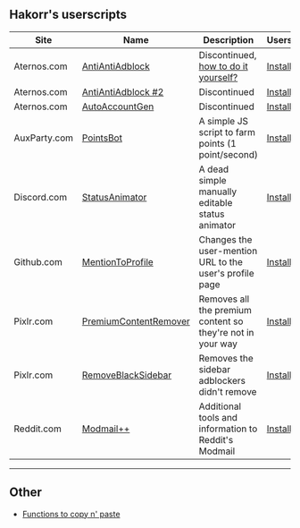 ## Hakorr's userscripts

| Site | Name | Description | Userscript | Other |
|---|---|---|---|---|
| Aternos.com | [AntiAntiAdblock](https://github.com/Hakorr/Userscripts/tree/main/Aternos.com/AntiAntiAdblock) | Discontinued, [how to do it yourself?](https://github.com/Hakorr/Userscripts/blob/main/Aternos.com/README.md) | [Install](https://github.com/Hakorr/Userscripts/raw/main/Aternos.com/AntiAntiAdblock/antiantiadblock.user.js) | [Site](https://hakorr.github.io/Userscripts/Aternos/AntiAntiAdblock/) |
| Aternos.com | [AntiAntiAdblock #2](https://github.com/Hakorr/Userscripts/tree/main/Aternos.com/AntiAntiAdblock%20%232) | Discontinued | [Install](https://github.com/Hakorr/Userscripts/raw/main/Aternos.com/AntiAntiAdblock%20%232/antiantiadblock2.user.js) | |
| Aternos.com | [AutoAccountGen](https://github.com/Hakorr/Userscripts/tree/main/Aternos.com/AutoAccountGen) | Discontinued | [Install](https://github.com/Hakorr/Userscripts/raw/main/Aternos.com/AutoAccountGen/autoaccountgen.user.js) | |
| AuxParty.com | [PointsBot](https://github.com/Hakorr/Userscripts/tree/main/AuxParty.com/PointsBot) | A simple JS script to farm points (1 point/second) | [Install](https://github.com/Hakorr/Userscripts/blob/main/AuxParty.com/PointsBot/pointsbot.user.js) | |
| Discord.com | [StatusAnimator](https://github.com/Hakorr/Userscripts/tree/main/Discord.com/StatusAnimator) | A dead simple manually editable status animator | [Install](https://github.com/Hakorr/Userscripts/raw/main/Discord.com/StatusAnimator/statusanimator.user.js) | |
| Github.com | [MentionToProfile](https://github.com/Hakorr/Userscripts/tree/main/Github.com/MentionToProfile) | Changes the user-mention URL to the user's profile page | [Install](https://github.com/Hakorr/Userscripts/raw/main/Github.com/MentionToProfile/mentiontoprofile.user.js) | |
| Pixlr.com | [PremiumContentRemover](https://github.com/Hakorr/Userscripts/tree/main/Pixlr.com/PremiumContentRemover) | Removes all the premium content so they're not in your way | [Install](https://github.com/Hakorr/Userscripts/raw/main/Pixlr.com/PremiumContentRemover/premiumcontentremover.user.js) | |
| Pixlr.com | [RemoveBlackSidebar](https://github.com/Hakorr/Userscripts/tree/main/Pixlr.com/RemoveBlackSidebar)  | Removes the sidebar adblockers didn't remove | [Install](https://github.com/Hakorr/Userscripts/raw/main/Pixlr.com/RemoveBlackSidebar/removeblacksidebar.user.js) | |
| Reddit.com | [Modmail++](https://github.com/Hakorr/Userscripts/tree/main/Reddit.com/ModmailExtraInfo) | Additional tools and information to Reddit's Modmail | [Install](https://github.com/Hakorr/Userscripts/raw/main/Reddit.com/ModmailExtraInfo/modmailextrainfo.user.js) | |

---

## Other

* [Functions to copy n' paste](https://hakorr.github.io/Userscripts/functions)
